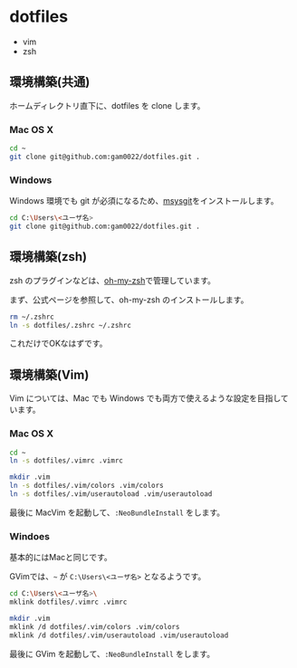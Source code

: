 # dotfiles

- vim
- zsh


## 環境構築(共通)

ホームディレクトリ直下に、dotfiles を clone します。

### Mac OS X

```bash
cd ~
git clone git@github.com:gam0022/dotfiles.git .
```

### Windows

Windows 環境でも git が必須になるため、[msysgit](http://msysgit.github.io/)をインストールします。

```bash
cd C:\Users\<ユーザ名>
git clone git@github.com:gam0022/dotfiles.git .
```


## 環境構築(zsh)

zsh のプラグインなどは、[oh-my-zsh](https://github.com/robbyrussell/oh-my-zsh)で管理しています。

まず、公式ページを参照して、oh-my-zsh のインストールします。

```bash
rm ~/.zshrc
ln -s dotfiles/.zshrc ~/.zshrc
```

これだけでOKなはずです。


## 環境構築(Vim)

Vim については、Mac でも Windows でも両方で使えるような設定を目指しています。

### Mac OS X

```bash
cd ~
ln -s dotfiles/.vimrc .vimrc

mkdir .vim
ln -s dotfiles/.vim/colors .vim/colors
ln -s dotfiles/.vim/userautoload .vim/userautoload
```

最後に MacVim を起動して、`:NeoBundleInstall` をします。


### Windoes

基本的にはMacと同じです。


GVimでは、`~` が `C:\Users\<ユーザ名>` となるようです。

```bash
cd C:\Users\<ユーザ名>\
mklink dotfiles/.vimrc .vimrc

mkdir .vim
mklink /d dotfiles/.vim/colors .vim/colors
mklink /d dotfiles/.vim/userautoload .vim/userautoload
```

最後に GVim を起動して、`:NeoBundleInstall` をします。
